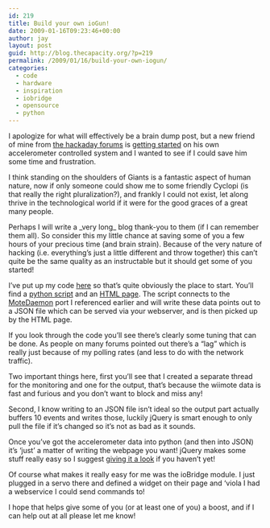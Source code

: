 ```yaml
---
id: 219
title: Build your own ioGun!
date: 2009-01-16T09:23:46+00:00
author: jay
layout: post
guid: http://blog.thecapacity.org/?p=219
permalink: /2009/01/16/build-your-own-iogun/
categories:
  - code
  - hardware
  - inspiration
  - iobridge
  - opensource
  - python
---
```

I apologize for what will effectively be a brain dump post, but a new friend of mine from [the hackaday forums](http://hackaday.com/2009/01/14/wiimote-controlled-coil-gun/) is [getting started](http://blog.thecapacity.org/2009/01/13/wiimote-controlled-coil-gun/#comment-895) on his own accelerometer controlled system and I wanted to see if I could save him some time and frustration.

I think standing on the shoulders of Giants is a fantastic aspect of human nature, now if only someone could show me to some friendly Cyclopi (is that really the right pluralization?), and frankly I could not exist, let along thrive in the technological world if it were for the good graces of a great many people.

Perhaps I will write a \_very long\_ blog thank-you to them (if I can remember them all). So consider this my little chance at saving some of you a few hours of your precious time (and brain strain). Because of the very nature of hacking (i.e. everything&#8217;s just a little different and throw together) this can&#8217;t quite be the same quality as an instructable but it should get some of you started!

I&#8217;ve put up my code [here](http://svn.wjhuie.com/public_sandbox/trunk/iobridge/ioGun/) so that&#8217;s quite obviously the place to start. You&#8217;ll find a [python script](http://svn.wjhuie.com/public_sandbox/trunk/iobridge/ioGun/gen_wiid.py) and an [HTML page](http://svn.wjhuie.com/public_sandbox/trunk/iobridge/ioGun/j.html). The script connects to the [MoteDaemon](sourceforge.net/projects/motedaemon/) port I referenced earlier and will write these data points out to a JSON file which can be served via your webserver, and is then picked up by the HTML page.

If you look through the code you&#8217;ll see there&#8217;s clearly some tuning that can be done. As people on many forums pointed out there&#8217;s a &#8220;lag&#8221; which is really just because of my polling rates (and less to do with the network traffic).

Two important things here, first you&#8217;ll see that I created a separate thread for the monitoring and one for the output, that&#8217;s because the wiimote data is fast and furious and you don&#8217;t want to block and miss any!

Second, I know writing to an JSON file isn&#8217;t ideal so the output part actually buffers 10 events and writes those, luckily jQuery is smart enough to only pull the file if it&#8217;s changed so it&#8217;s not as bad as it sounds.

Once you&#8217;ve got the accelerometer data into python (and then into JSON) it&#8217;s &#8216;just&#8217; a matter of writing the webpage you want! jQuery makes some stuff really easy so I suggest [giving it a look](http://docs.jquery.com/) if you haven&#8217;t yet!

Of course what makes it really easy for me was the ioBridge module. I just plugged in a servo there and defined a widget on their page and &#8216;viola I had a webservice I could send commands to!

I hope that helps give some of you (or at least one of you) a boost, and if I can help out at all please let me know!
